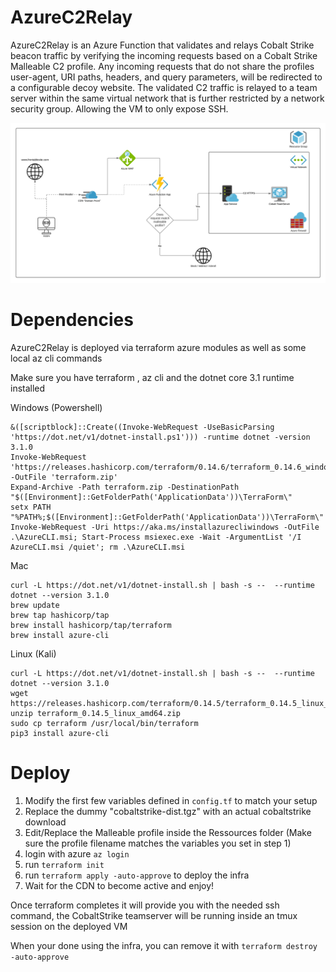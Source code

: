 # AzureC2Relay

AzureC2Relay is an Azure Function that validates and relays Cobalt Strike beacon traffic by verifying the incoming requests based on a Cobalt Strike Malleable C2 profile. Any incoming requests that do not share the profiles user-agent, URI paths, headers, and query parameters, will be redirected to a configurable decoy website. The validated C2 traffic is relayed to a team server within the same virtual network that is further restricted by a network security group. Allowing the VM to only expose SSH. 

![flow diagram](/images/AzureRelay.png)

# Dependencies
AzureC2Relay is deployed via terraform azure modules as well as some local az cli commands

Make sure you have terraform , az cli and the dotnet core 3.1 runtime installed

Windows (Powershell)
```
&([scriptblock]::Create((Invoke-WebRequest -UseBasicParsing 'https://dot.net/v1/dotnet-install.ps1'))) -runtime dotnet -version 3.1.0
Invoke-WebRequest 'https://releases.hashicorp.com/terraform/0.14.6/terraform_0.14.6_windows_amd64.zip'  -OutFile 'terraform.zip'
Expand-Archive -Path terraform.zip -DestinationPath "$([Environment]::GetFolderPath('ApplicationData'))\TerraForm\"
setx PATH "%PATH%;$([Environment]::GetFolderPath('ApplicationData'))\TerraForm\"
Invoke-WebRequest -Uri https://aka.ms/installazurecliwindows -OutFile .\AzureCLI.msi; Start-Process msiexec.exe -Wait -ArgumentList '/I AzureCLI.msi /quiet'; rm .\AzureCLI.msi
```

Mac
```
curl -L https://dot.net/v1/dotnet-install.sh | bash -s --  --runtime dotnet --version 3.1.0
brew update 
brew tap hashicorp/tap
brew install hashicorp/tap/terraform
brew install azure-cli
```

Linux (Kali)
```
curl -L https://dot.net/v1/dotnet-install.sh | bash -s --  --runtime dotnet --version 3.1.0
wget https://releases.hashicorp.com/terraform/0.14.5/terraform_0.14.5_linux_amd64.zip
unzip terraform_0.14.5_linux_amd64.zip
sudo cp terraform /usr/local/bin/terraform
pip3 install azure-cli
```

# Deploy

1. Modify the first few variables defined in `config.tf` to match your setup
1. Replace the dummy "cobaltstrike-dist.tgz" with an actual cobaltstrike download 
2. Edit/Replace the Malleable profile inside the Ressources folder (Make sure the profile filename matches the variables you set in step 1)
2. login with azure `az login` 
3. run `terraform init`
3. run `terraform apply -auto-approve` to deploy the infra
4. Wait for the CDN to become active and enjoy!

Once terraform completes it will provide you with the needed ssh command, the CobaltStrike teamserver will be running inside an tmux session on the deployed VM

When your done using the infra, you can remove it with `terraform destroy -auto-approve`